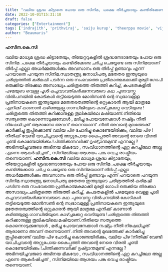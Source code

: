 ```yaml
---
title: "വലിയ ശ്രദ്ധ കിട്ടാതെ പോയ ഒരു സിനിമ, പക്ഷെ തീർച്ചയായും കണ്ടിരിക്കേണ്ടത്"
date: 2022-10-01T15:31:18
draft: false
categories: ["Entertainment"]
tags: ['indrajith', 'prithviraj', 'saiju kurup', 'theerppu movie', 'vijay babu']
author: "Beaumaris"
---
```


<strong>ഹസീന.കെ.സി</strong>

വലിയ മാധ്യമ ശ്രദ്ധ കിട്ടാതേയും, തിയേറ്ററുകളിൽ ശ്രദ്ധനേടാതേയും പോയ ഒരു സിനിമ .പക്ഷെ തീർച്ചയായും കണ്ടിരിക്കേണ്ട ചർച്ച ചെയ്യേണ്ട ഒരു സിനിമയാണ് തീർപ്പ്.എല്ലാ അധർമ്മങ്ങൾക്കും അവസാനം ഒരു തീർപ്പ് ഉണ്ടാവും എന്ന് പറയാതെ പറയുന്ന സിനിമ.സ്വാതന്ത്ര്യ ജനാധിപത്യ മതേതര ഇന്ത്യയുടെ ചരിത്രത്തിൽ കരിമഷി പടർന്ന ഒരു സംഭവത്തെ പ്രതീകാത്മകമാക്കി മുരളി ഗോപി ഒരുക്കിയ തിരക്കഥ അസാദ്ധ്യം.ചരിത്രത്തെ തിരുത്തി കുറിച്ച്, കപടതകളിൽ പഴമയുടെ വെള്ള പൂശി കച്ചവടവത്കരിക്കുന്നവരുടെ കഥ .പുരാവസ്തു വിൽപനയിൽ കോടികൾ തട്ടിയെടുത്ത മോൻസൺ ന്റെ സ്വഭാവമുള്ള പ്രതിനായകനെ ഇന്ത്യയുടെ മതേതരത്വത്തിന്റെ ഒറ്റുകാരൻ ആയി മാത്രമേ എനിക്ക് കാണാൻ കഴിഞ്ഞുള്ളൂ.ഗാന്ധിജിയുടെ കാഴ്ച്ചക്കേറ്റ വെടിയുണ്ട !ചരിത്രത്തെ തിരുത്തി കുറിക്കാനുള്ള തൂലികയിലെ മഷിയാണ്.നീതിയെ സത്യത്തെ കൊന്നൊടുക്കുമ്പോൾ , മരിച്ചു പോയവനേക്കാൾ നഷ്ട്ടം നീതി നിഷേധിച്ചത് ആരാണോ അവന് തന്നെയാണ് .നീതി അവന്റെ മുഖത്തേക്ക് കാർക്കിച്ചു തുപ്പിക്കൊണ്ട് വലിയ പിഴ ചോദിച്ചു കൊണ്ടേയിരിക്കും, വലിയ പിഴ !നീതിക്ക് വേണ്ടി യാചിച്ചവന്റെ അറ്റുപോയ കൈപ്പത്തി അവന്റെ നേരെ വിരൽ ചൂണ്ടി കൊണ്ടേയിരിക്കും !ചിന്തിക്കുന്നവർക്ക് ദൃഷ്ട്ടാന്തമുണ്ട് എന്നല്ലേ ? അഭിനയിച്ചവരുടെ അഭിനയ മികവോ , സംവിധാനത്തിന്റെ ഏറ്റ കുറച്ചിലോ അല്ല എന്നെ ആകർഷിച്ചത് , സിനിമയിലെ ആശയം പങ്കു വെച്ച രാഷ്ട്രീയം തന്നെയാണ്.
**ഹസീന.കെ.സി** വലിയ മാധ്യമ ശ്രദ്ധ കിട്ടാതേയും, തിയേറ്ററുകളിൽ ശ്രദ്ധനേടാതേയും പോയ ഒരു സിനിമ .പക്ഷെ തീർച്ചയായും കണ്ടിരിക്കേണ്ട ചർച്ച ചെയ്യേണ്ട ഒരു സിനിമയാണ് തീർപ്പ്.എല്ലാ അധർമ്മങ്ങൾക്കും അവസാനം ഒരു തീർപ്പ് ഉണ്ടാവും എന്ന് പറയാതെ പറയുന്ന സിനിമ.സ്വാതന്ത്ര്യ ജനാധിപത്യ മതേതര ഇന്ത്യയുടെ ചരിത്രത്തിൽ കരിമഷി പടർന്ന ഒരു സംഭവത്തെ പ്രതീകാത്മകമാക്കി മുരളി ഗോപി ഒരുക്കിയ തിരക്കഥ അസാദ്ധ്യം.ചരിത്രത്തെ തിരുത്തി കുറിച്ച്, കപടതകളിൽ പഴമയുടെ വെള്ള പൂശി കച്ചവടവത്കരിക്കുന്നവരുടെ കഥ .പുരാവസ്തു വിൽപനയിൽ കോടികൾ തട്ടിയെടുത്ത മോൻസൺ ന്റെ സ്വഭാവമുള്ള പ്രതിനായകനെ ഇന്ത്യയുടെ മതേതരത്വത്തിന്റെ ഒറ്റുകാരൻ ആയി മാത്രമേ എനിക്ക് കാണാൻ കഴിഞ്ഞുള്ളൂ.ഗാന്ധിജിയുടെ കാഴ്ച്ചക്കേറ്റ വെടിയുണ്ട !ചരിത്രത്തെ തിരുത്തി കുറിക്കാനുള്ള തൂലികയിലെ മഷിയാണ്.നീതിയെ സത്യത്തെ കൊന്നൊടുക്കുമ്പോൾ , മരിച്ചു പോയവനേക്കാൾ നഷ്ട്ടം നീതി നിഷേധിച്ചത് ആരാണോ അവന് തന്നെയാണ് .നീതി അവന്റെ മുഖത്തേക്ക് കാർക്കിച്ചു തുപ്പിക്കൊണ്ട് വലിയ പിഴ ചോദിച്ചു കൊണ്ടേയിരിക്കും, വലിയ പിഴ !നീതിക്ക് വേണ്ടി യാചിച്ചവന്റെ അറ്റുപോയ കൈപ്പത്തി അവന്റെ നേരെ വിരൽ ചൂണ്ടി കൊണ്ടേയിരിക്കും !ചിന്തിക്കുന്നവർക്ക് ദൃഷ്ട്ടാന്തമുണ്ട് എന്നല്ലേ ? അഭിനയിച്ചവരുടെ അഭിനയ മികവോ , സംവിധാനത്തിന്റെ ഏറ്റ കുറച്ചിലോ അല്ല എന്നെ ആകർഷിച്ചത് , സിനിമയിലെ ആശയം പങ്കു വെച്ച രാഷ്ട്രീയം തന്നെയാണ്.
